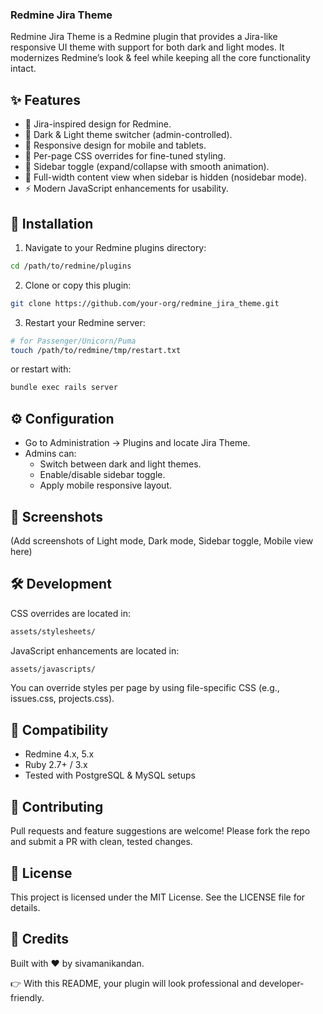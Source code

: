 ### Redmine Jira Theme

Redmine Jira Theme is a Redmine plugin that provides a Jira-like responsive UI theme with support for both dark and light modes.
It modernizes Redmine’s look & feel while keeping all the core functionality intact.

## ✨ Features
- 🎨 Jira-inspired design for Redmine.
- 🌙 Dark & Light theme switcher (admin-controlled).
- 📱 Responsive design for mobile and tablets.
- 📂 Per-page CSS overrides for fine-tuned styling.
- 🧭 Sidebar toggle (expand/collapse with smooth animation).
- 🔄 Full-width content view when sidebar is hidden (nosidebar mode).
- ⚡ Modern JavaScript enhancements for usability.

## 📂 Installation

1. Navigate to your Redmine plugins directory:

```bash
cd /path/to/redmine/plugins
```

2. Clone or copy this plugin:

```bash
git clone https://github.com/your-org/redmine_jira_theme.git
```

3. Restart your Redmine server:

```bash
# for Passenger/Unicorn/Puma
touch /path/to/redmine/tmp/restart.txt
```

or restart with:
```bash
bundle exec rails server
```

## ⚙️ Configuration

- Go to Administration → Plugins and locate Jira Theme.
- Admins can:
  - Switch between dark and light themes.
  - Enable/disable sidebar toggle.
  - Apply mobile responsive layout.

## 📸 Screenshots

(Add screenshots of Light mode, Dark mode, Sidebar toggle, Mobile view here)

## 🛠 Development

CSS overrides are located in:
```bash
assets/stylesheets/
```

JavaScript enhancements are located in:
```bash
assets/javascripts/
```

You can override styles per page by using file-specific CSS (e.g., issues.css, projects.css).

## 🚀 Compatibility
- Redmine 4.x, 5.x
- Ruby 2.7+ / 3.x
- Tested with PostgreSQL & MySQL setups

## 🤝 Contributing

Pull requests and feature suggestions are welcome!
Please fork the repo and submit a PR with clean, tested changes.

## 📜 License

This project is licensed under the MIT License.
See the LICENSE file for details.

## 🙌 Credits
Built with ❤️ by sivamanikandan.

👉 With this README, your plugin will look professional and developer-friendly.
